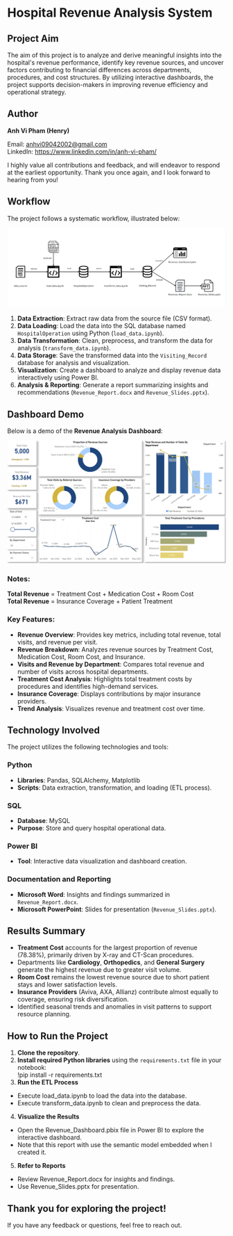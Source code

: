 # Hospital Revenue Analysis System

## Project Aim  
The aim of this project is to analyze and derive meaningful insights into the hospital's revenue performance, identify key revenue sources, and uncover factors contributing to financial differences across departments, procedures, and cost structures. By utilizing interactive dashboards, the project supports decision-makers in improving revenue efficiency and operational strategy.

## Author  
**Anh Vi Pham (Henry)**  

Email: anhvi09042002@gmail.com  
LinkedIn: https://www.linkedin.com/in/anh-vi-pham/   

I highly value all contributions and feedback, and will endeavor to respond at the earliest opportunity. Thank you once again, and I look forward to hearing from you!  

## Workflow  
The project follows a systematic workflow, illustrated below:

![Workflow Diagram](https://github.com/anhvi02/Hospital-Revenue-Analytics-Engineering/blob/master/workflow.png)

1. **Data Extraction**: Extract raw data from the source file (CSV format).  
2. **Data Loading**: Load the data into the SQL database named `HospitalOperation` using Python (`load_data.ipynb`).  
3. **Data Transformation**: Clean, preprocess, and transform the data for analysis (`transform_data.ipynb`).  
4. **Data Storage**: Save the transformed data into the `Visiting_Record` database for analysis and visualization.  
5. **Visualization**: Create a dashboard to analyze and display revenue data interactively using Power BI.  
6. **Analysis & Reporting**: Generate a report summarizing insights and recommendations (`Revenue_Report.docx` and `Revenue_Slides.pptx`).  


## Dashboard Demo  
Below is a demo of the **Revenue Analysis Dashboard**:

![Dashboard Demo](https://github.com/anhvi02/Hospital-Revenue-Analytics-Engineering/blob/master/dashboard_demo.png)

### Notes:   
**Total Revenue** = Treatment Cost + Medication Cost + Room Cost  
**Total Revenue** = Insurance Coverage + Patient Treatment

### Key Features:  
- **Revenue Overview**: Provides key metrics, including total revenue, total visits, and revenue per visit.  
- **Revenue Breakdown**: Analyzes revenue sources by Treatment Cost, Medication Cost, Room Cost, and Insurance.  
- **Visits and Revenue by Department**: Compares total revenue and number of visits across hospital departments.  
- **Treatment Cost Analysis**: Highlights total treatment costs by procedures and identifies high-demand services.  
- **Insurance Coverage**: Displays contributions by major insurance providers.  
- **Trend Analysis**: Visualizes revenue and treatment cost over time.


## Technology Involved  
The project utilizes the following technologies and tools:

### Python  
- **Libraries**: Pandas, SQLAlchemy, Matplotlib  
- **Scripts**: Data extraction, transformation, and loading (ETL process).

### SQL  
- **Database**: MySQL  
- **Purpose**: Store and query hospital operational data.

### Power BI  
- **Tool**: Interactive data visualization and dashboard creation.

### Documentation and Reporting  
- **Microsoft Word**: Insights and findings summarized in `Revenue_Report.docx`.  
- **Microsoft PowerPoint**: Slides for presentation (`Revenue_Slides.pptx`).


## Results Summary  
- **Treatment Cost** accounts for the largest proportion of revenue (78.38%), primarily driven by X-ray and CT-Scan procedures.  
- Departments like **Cardiology**, **Orthopedics**, and **General Surgery** generate the highest revenue due to greater visit volume.  
- **Room Cost** remains the lowest revenue source due to short patient stays and lower satisfaction levels.  
- **Insurance Providers** (Aviva, AXA, Allianz) contribute almost equally to coverage, ensuring risk diversification.  
- Identified seasonal trends and anomalies in visit patterns to support resource planning.


## How to Run the Project  
1. **Clone the repository**.  
2. **Install required Python libraries** using the `requirements.txt` file in your notebook:  
   !pip install -r requirements.txt
3.	**Run the ETL Process**
- Execute load_data.ipynb to load the data into the database.
- Execute transform_data.ipynb to clean and preprocess the data.
4.	**Visualize the Results**
- Open the Revenue_Dashboard.pbix file in Power BI to explore the interactive dashboard.
- Note that this report with use the semantic model embedded when I created it.
5.	**Refer to Reports**
- Review Revenue_Report.docx for insights and findings.
- Use Revenue_Slides.pptx for presentation.


## Thank you for exploring the project!
If you have any feedback or questions, feel free to reach out.

